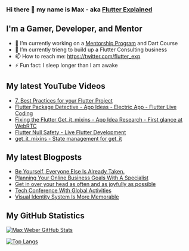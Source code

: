 ### Hi there 👋 my name is Max - aka [Flutter Explained](https://flutter-explained.dev)

## I'm a Gamer, Developer, and Mentor
- 🔭 I’m currently working on a [Mentorship Program](https://gumroad.com/l/ydgtfV) and Dart Course
- 🌱 I’m currently trieng to build up a Flutter Consulting business
- 📫 How to reach me: https://twitter.com/flutter_exp
- ⚡ Fun fact: I sleep longer than I am awake

## My latest YouTube Videos
<!-- YOUTUBE:START -->
- [7. Best Practices for your Flutter Project](https://www.youtube.com/watch?v=bn5e95b3uLY)
- [Flutter Package Detective - App Ideas - Electric App - Flutter Live Coding](https://www.youtube.com/watch?v=VqepK3GbMcw)
- [Fixing the Flutter Get_it_mixins - App Idea Research - First glance at WebRTC](https://www.youtube.com/watch?v=otth4ML_9_U)
- [Flutter Null Safety - Live Flutter Development](https://www.youtube.com/watch?v=gBF43NkBlg0)
- [get_it_mixins - State management for get_it](https://www.youtube.com/watch?v=xwGFGO2PZZo)
<!-- YOUTUBE:END -->

## My latest Blogposts
<!-- BLOG-POST-LIST:START -->
- [Be Yourself, Everyone Else Is Already Taken.](https://flutter-explained.dev/be-yourself-everyone-else-is-already-taken/)
- [Planning Your Online Business Goals With A Specialist](https://flutter-explained.dev/planning-your-online-business-goals-with-a-specialist/)
- [Get in over your head as often and as joyfully as possible](https://flutter-explained.dev/get-in-over-your-head-as-often-and-as-joyfully-as-possible/)
- [Tech Conference With Global Activities](https://flutter-explained.dev/tech-conference-with-global-activities/)
- [Visual Identity System Is More Memorable](https://flutter-explained.dev/visual-identity-system-is-more-memorable/)
<!-- BLOG-POST-LIST:END -->

## My GitHub Statistics
[![Max Weber GitHub Stats](https://github-readme-stats.vercel.app/api?username=md-weber&show_icons=true&theme=onedark)](https://github.com/anuraghazra/github-readme-stats)

[![Top Langs](https://github-readme-stats.vercel.app/api/top-langs/?username=md-weber)](https://github.com/anuraghazra/github-readme-stats)

